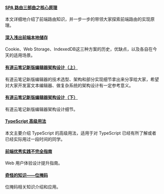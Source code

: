 
#### [SPA 路由三部曲之核心原理](https://mp.weixin.qq.com/s/DNVLuE8v0bNL3SSq7l1I_Q)
本文详细地介绍了前端路由知识，并一步一步的带领大家探索前端路由的实现原理。

#### [深入浅出前端本地储存](https://mp.weixin.qq.com/s/_DqXEfIrdHhy1z7ck7jwBw)
Cookie、Web Storage、IndexedDB这三种方案的历史，优缺点，以及各自在今天的适用场景。

#### [有道云笔记新版编辑器架构设计（上）](https://mp.weixin.qq.com/s/wIu_8yv69bR5pZwb6YYl0Q)
有道云笔记新版编辑器的技术选型、架构和部分实现细节拿出来分享给大家，希望对大家开发富文本编辑器、做复杂系统的架构设计有一定参考意义。

#### [有道云笔记新版编辑器架构设计（下）](https://mp.weixin.qq.com/s/KdENFoibo54ys_NamOKgIg)
有道云笔记新版编辑器架构设计细节。

#### [TypeScript 高级用法](https://juejin.cn/post/6926794697553739784)
本文主要介绍 TypeScript 的高级用法，适用于对 TypeScript 已经有所了解或者已经实际用过一段时间的同学。

#### [前端优秀实践不完全指南](https://juejin.cn/post/6932647134944886797)
Web 用户体验设计提升指南。

#### [奇怪的知识——位掩码](https://mp.weixin.qq.com/s/zT4dZPYN3vYMRABWkH5SFQ)
位掩码相关知识介绍和应用。